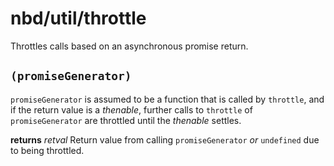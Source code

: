 # nbd/util/throttle

Throttles calls based on an asynchronous promise return.

## `(promiseGenerator)`

`promiseGenerator` is assumed to be a function that is called by `throttle`,
and if the return value is a *thenable*, further calls to `throttle` of
`promiseGenerator` are throttled until the *thenable* settles.

**returns** *retval* Return value from calling `promiseGenerator` _or_
`undefined` due to being throttled.
